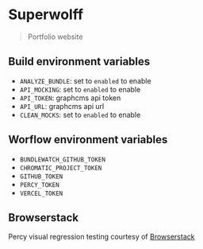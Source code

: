 # Superwolff

> Portfolio website

## Build environment variables

- `ANALYZE_BUNDLE`: set to `enabled` to enable
- `API_MOCKING`: set to `enabled` to enable
- `API_TOKEN`: graphcms api token
- `API_URL`: graphcms api url
- `CLEAN_MOCKS`: set to `enabled` to enable

## Worflow environment variables

- `BUNDLEWATCH_GITHUB_TOKEN`
- `CHROMATIC_PROJECT_TOKEN`
- `GITHUB_TOKEN`
- `PERCY_TOKEN`
- `VERCEL_TOKEN`

## Browserstack

Percy visual regression testing courtesy of [Browserstack](https://www.browserstack.com/open-source)
